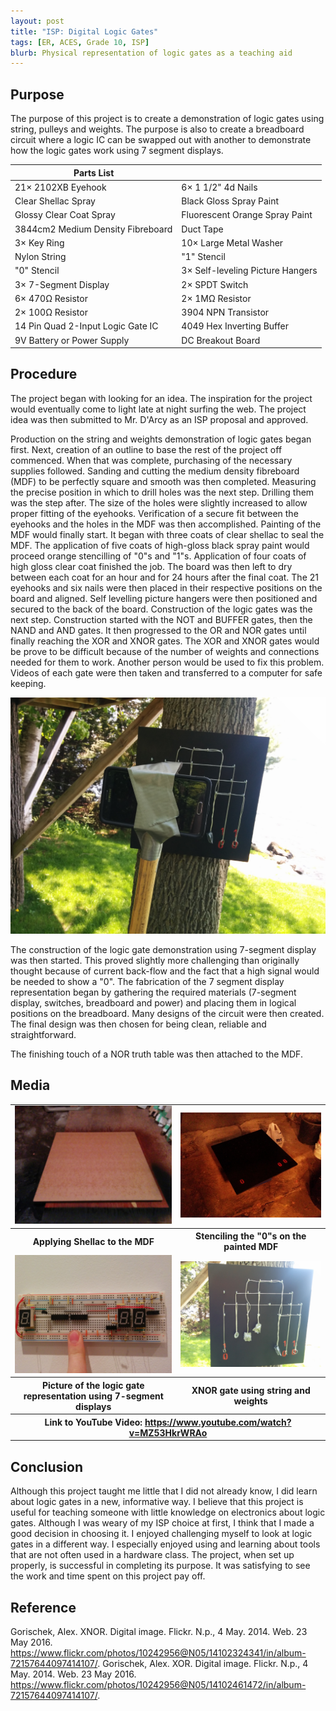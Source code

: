 ```yaml
---
layout: post
title: "ISP: Digital Logic Gates"
tags: [ER, ACES, Grade 10, ISP]
blurb: Physical representation of logic gates as a teaching aid
---
```

Purpose
-------
The purpose of this project is to create a demonstration of logic gates using string, pulleys and weights. The purpose is also to create a breadboard circuit where a logic IC can be swapped out with another to demonstrate how the logic gates work using 7 segment displays.

Parts List||
----------|-|
21× 2102XB Eyehook|6× 1 1/2" 4d Nails|
Clear Shellac Spray|Black Gloss Spray Paint|
Glossy Clear Coat Spray|Fluorescent Orange Spray Paint|
3844cm2 Medium Density Fibreboard|Duct Tape|
3× Key Ring|10× Large Metal Washer|
Nylon String|"1" Stencil|
"0" Stencil|3× Self-leveling Picture Hangers|
3× 7-Segment Display|2× SPDT Switch|
6× 470Ω Resistor|2× 1MΩ Resistor|
2× 100Ω Resistor|3904 NPN Transistor|
14 Pin  Quad 2-Input Logic Gate IC|4049 Hex Inverting Buffer|
9V Battery or Power Supply|DC Breakout Board|


Procedure
---------
The project began with looking for an idea. The inspiration for the project would eventually come to light late at night surfing the web. The project idea was then submitted to Mr. D'Arcy as an ISP proposal and approved.

Production on the string and weights demonstration of logic gates began first. Next, creation of an outline to base the rest of the project off commenced. When that was complete, purchasing of the necessary supplies followed. Sanding and cutting the medium density fibreboard (MDF) to be perfectly square and smooth was then completed. Measuring the precise position in which to drill holes was the next step. Drilling them was the step after.  The size of the holes were slightly increased to allow proper fitting of the eyehooks. Verification of a secure fit between the eyehooks and the holes in the MDF was then accomplished. Painting of the MDF would finally start. It began with three coats of clear shellac to seal the MDF. The application of five coats of high-gloss black spray paint would proceed orange stencilling of "0"s and "1"s. Application of four coats of high gloss clear coat finished the job. The board was then left to dry between each coat for an hour and for 24 hours after the final coat. The 21 eyehooks and six nails were then placed in their respective positions on the board and aligned. Self levelling picture hangers were then positioned and secured to the back of the board. Construction of the logic gates was the next step. Construction started with the NOT and BUFFER gates, then the NAND and AND gates. It then progressed to the OR and NOR gates until finally reaching the XOR and XNOR gates. The XOR and XNOR gates would be prove to be difficult because of the number of weights and connections needed for them to work. Another person would be used to fix this problem. Videos of each gate were then taken and transferred to a computer for safe keeping.

![](/assets/img/ER%20Reports/Grade%2010/Digital%20Logic%20Gates/IMG_20160523_133336.jpg)

The construction of the logic gate demonstration using 7-segment display was then started. This proved slightly more challenging than originally thought because of current back-flow and the fact that a high signal would be needed to show a "0".  The fabrication of the 7 segment display representation began by gathering the required materials (7-segment display, switches,  breadboard and power) and placing them in logical positions on the breadboard. Many designs of the circuit were then created. The final design was then chosen for being clean, reliable and straightforward.

The finishing touch of a NOR truth table was then attached to the MDF.

Media
-----
<table>
  <tr>
    <td>
      <img src="/assets/img/ER%20Reports/Grade%2010/Digital%20Logic%20Gates/IMG_20160519_233237.jpg"/>
    </td>
    <td>
      <img src="/assets/img/ER%20Reports/Grade%2010/Digital%20Logic%20Gates/IMG_20160521_014307.jpg"/>
    </td>
  </tr>
  <tr>
    <th>Applying Shellac to the MDF</th>
    <th>Stenciling the "0"s on the painted MDF</th>
  </tr>
  <tr>
    <td>
      <img src="/assets/img/ER%20Reports/Grade%2010/Digital%20Logic%20Gates/IMG_20160523_221235.jpg"/>
    </td>
    <td>
      <img src="/assets/img/ER%20Reports/Grade%2010/Digital%20Logic%20Gates/IMG_20160523_133312.jpg"/>
    </td>
  </tr>
  <tr>
    <th>Picture of the logic gate representation using 7-segment displays</th>
    <th>XNOR gate using string and weights</th>
  </tr>
  <tr>
    <th colSpan="2">Link to YouTube Video: <a href="https://www.youtube.com/watch?v=MZ53HkrWRAo">https://www.youtube.com/watch?v=MZ53HkrWRAo</a></th>
  </tr>
</table>


Conclusion
-----
Although this project taught me little that I did not already know, I did learn about logic gates in a new, informative way. I believe that this project is useful for teaching someone with little knowledge on electronics about logic gates. Although I was weary of my ISP choice at first, I think that I made a good decision in choosing it. I enjoyed challenging myself to look at logic gates in a different way. I especially enjoyed using and learning about tools that are not often used in a hardware class. The project, when set up properly, is successful in completing its purpose. It was satisfying to see the work and time spent on this project pay off.

Reference
-----
Gorischek, Alex. XNOR. Digital image. Flickr. N.p., 4 May. 2014. Web. 23 May 2016. <https://www.flickr.com/photos/10242956@N05/14102324341/in/album-72157644097414107/>.
Gorischek, Alex. XOR. Digital image. Flickr. N.p., 4 May. 2014. Web. 23 May 2016. <https://www.flickr.com/photos/10242956@N05/14102461472/in/album-72157644097414107/>.
